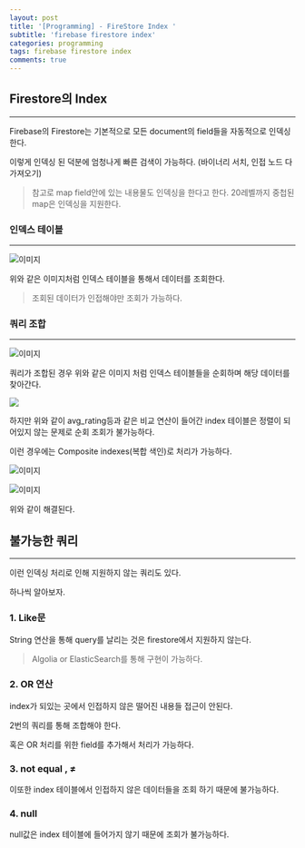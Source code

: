 ```yaml
---
layout: post
title: '[Programming] - FireStore Index '
subtitle: 'firebase firestore index'
categories: programming
tags: firebase firestore index
comments: true
---
```


## Firestore의 Index

---

Firebase의 Firestore는 기본적으로 모든 document의 field들을 자동적으로 인덱싱한다.

이렇게 인덱싱 된 덕분에 엄청나게 빠른 검색이 가능하다. (바이너리 서치, 인접 노드 다 가져오기)

> 참고로 map field안에 있는 내용물도 인덱싱을 한다고 한다.
> 20레벨까지 중첩된 map은 인덱싱을 지원한다.

### 인덱스 테이블

---

![이미지](https://Funncy.github.io/assets/img/firestore-index/_2021-05-06__4.24.39.png)

위와 같은 이미지처럼 인덱스 테이블을 통해서 데이터를 조회한다.

> 조회된 데이터가 인접해야만 조회가 가능하다.

### 쿼리 조합

---

![이미지](https://Funncy.github.io/assets/img/firestore-index/_2021-05-06__4.26.00.png)

쿼리가 조합된 경우 위와 같은 이미지 처럼 인덱스 테이블들을 순회하며 해당 데이터를 찾아간다.

![](https://Funncy.github.io/assets/img/firestore-index/_2021-05-06__4.33.25.png)

하지만 위와 같이 avg_rating등과 같은 비교 연산이 들어간 index 테이블은 정렬이 되어있지 않는 문제로 순회 조회가 불가능하다.

이런 경우에는 Composite indexes(복합 색인)로 처리가 가능하다.

![이미지](https://Funncy.github.io/assets/img/firestore-index/_2021-05-06__4.34.46.png)

![이미지](https://Funncy.github.io/assets/img/firestore-index/_2021-05-06__4.36.20.png)

위와 같이 해결된다.

## 불가능한 쿼리

---

이런 인덱싱 처리로 인해 지원하지 않는 쿼리도 있다.

하나씩 알아보자.

### 1. Like문

String 연산을 통해 query를 날리는 것은 firestore에서 지원하지 않는다.

> Algolia or ElasticSearch를 통해 구현이 가능하다.

### 2. OR 연산

index가 되있는 곳에서 인접하지 않은 떨어진 내용들 접근이 안된다.

2번의 쿼리를 통해 조합해야 한다.

혹은 OR 처리를 위한 field를 추가해서 처리가 가능하다.

### 3. not equal , ≠

이또한 index 테이블에서 인접하지 않은 데이터들을 조회 하기 때문에 불가능하다.

### 4. null

null값은 index 테이블에 들어가지 않기 때문에 조회가 불가능하다.
